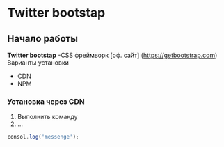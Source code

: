 # Twitter bootstap
## Начало работы 
**Twitter bootstap** -CSS фреймворк [оф. сайт] (https://getbootstrap.com)
Варианты установки
* CDN
* NPM

### Установка через CDN
1. Выполнить команду
1. ...

```javascript
consol.log('messenge');
```